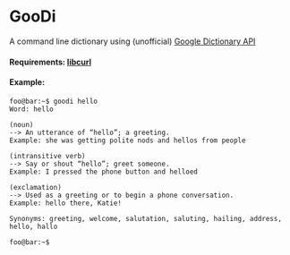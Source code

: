 # GooDi
A command line dictionary using (unofficial) [Google Dictionary API](https://github.com/meetDeveloper/googleDictionaryAPI.git)


#### Requirements: [libcurl](https://github.com/curl/curl)


#### Example:
```console
foo@bar:~$ goodi hello
Word: hello

(noun)
--> An utterance of “hello”; a greeting.
Example: she was getting polite nods and hellos from people

(intransitive verb)
--> Say or shout “hello”; greet someone.
Example: I pressed the phone button and helloed

(exclamation)
--> Used as a greeting or to begin a phone conversation.
Example: hello there, Katie!

Synonyms: greeting, welcome, salutation, saluting, hailing, address, hello, hallo

foo@bar:~$
```
